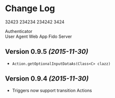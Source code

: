 Change Log
==========

32423
234234
234242
3424


Authenticator  
User Agent
Web App 
Fido Server

Version 0.9.5 *(2015-11-30)*
----------------------------

 * `Action.getOptionalInputDataAs(Class<C> clazz)`


Version 0.9.4 *(2015-11-30)*
----------------------------

 * Triggers now support transition Actions


